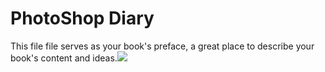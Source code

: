 # PhotoShop Diary 

This file file serves as your book's preface, a great place to describe your book's content and ideas.![](http://pic22.nipic.com/20120625/8239908_171801544305_2.jpg)

